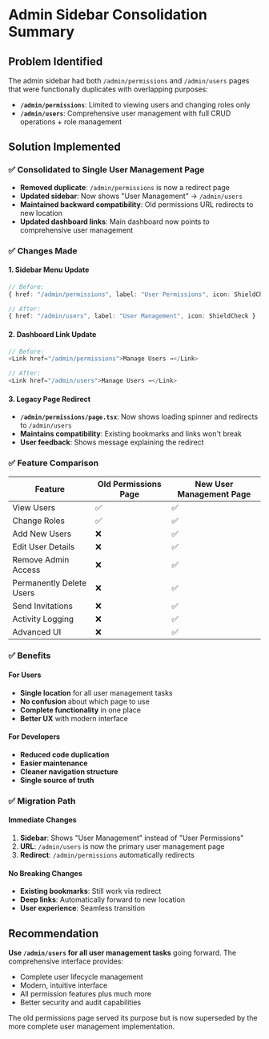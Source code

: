 # Admin Sidebar Consolidation Summary

## Problem Identified
The admin sidebar had both `/admin/permissions` and `/admin/users` pages that were functionally duplicates with overlapping purposes:

- **`/admin/permissions`**: Limited to viewing users and changing roles only
- **`/admin/users`**: Comprehensive user management with full CRUD operations + role management

## Solution Implemented

### ✅ Consolidated to Single User Management Page
- **Removed duplicate**: `/admin/permissions` is now a redirect page
- **Updated sidebar**: Now shows "User Management" → `/admin/users`
- **Maintained backward compatibility**: Old permissions URL redirects to new location
- **Updated dashboard links**: Main dashboard now points to comprehensive user management

### ✅ Changes Made

#### 1. Sidebar Menu Update
```typescript
// Before:
{ href: "/admin/permissions", label: "User Permissions", icon: ShieldCheck }

// After:
{ href: "/admin/users", label: "User Management", icon: ShieldCheck }
```

#### 2. Dashboard Link Update
```typescript
// Before:
<Link href="/admin/permissions">Manage Users →</Link>

// After:  
<Link href="/admin/users">Manage Users →</Link>
```

#### 3. Legacy Page Redirect
- **`/admin/permissions/page.tsx`**: Now shows loading spinner and redirects to `/admin/users`
- **Maintains compatibility**: Existing bookmarks and links won't break
- **User feedback**: Shows message explaining the redirect

### ✅ Feature Comparison

| Feature | Old Permissions Page | New User Management Page |
|---------|---------------------|--------------------------|
| View Users | ✅ | ✅ |
| Change Roles | ✅ | ✅ |
| Add New Users | ❌ | ✅ |
| Edit User Details | ❌ | ✅ |
| Remove Admin Access | ❌ | ✅ |
| Permanently Delete Users | ❌ | ✅ |
| Send Invitations | ❌ | ✅ |
| Activity Logging | ❌ | ✅ |
| Advanced UI | ❌ | ✅ |

### ✅ Benefits

#### For Users
- **Single location** for all user management tasks
- **No confusion** about which page to use
- **Complete functionality** in one place
- **Better UX** with modern interface

#### For Developers
- **Reduced code duplication**
- **Easier maintenance**
- **Cleaner navigation structure**
- **Single source of truth**

### ✅ Migration Path

#### Immediate Changes
1. **Sidebar**: Shows "User Management" instead of "User Permissions"
2. **URL**: `/admin/users` is now the primary user management page
3. **Redirect**: `/admin/permissions` automatically redirects

#### No Breaking Changes
- **Existing bookmarks**: Still work via redirect
- **Deep links**: Automatically forward to new location
- **User experience**: Seamless transition

## Recommendation

**Use `/admin/users` for all user management tasks** going forward. The comprehensive interface provides:

- Complete user lifecycle management
- Modern, intuitive interface  
- All permission features plus much more
- Better security and audit capabilities

The old permissions page served its purpose but is now superseded by the more complete user management implementation. 